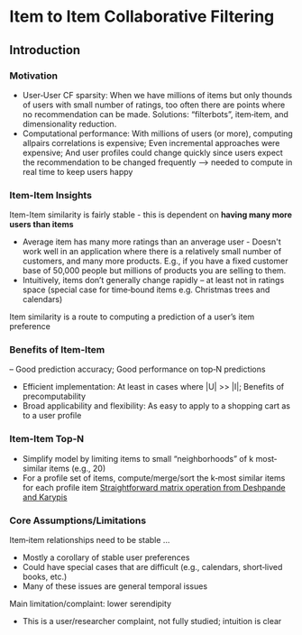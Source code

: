 # Item to Item Collaborative Filtering
## Introduction
### Motivation 
- User‐User CF sparsity: When we have millions of items but only thounds of users with small number of ratings, too often there are points where no recommendation can be made. Solutions: “filterbots”, item‐item, and dimensionality reduction.
- Computational performance: With millions of users (or more), computing allpairs correlations is expensive; Even incremental approaches were expensive; And user profiles could change quickly since users expect the recommendation to be changed frequently –> needed to compute in real time to keep users happy

### Item-Item Insights
Item-Item similarity is fairly stable - this is dependent on **having many more users than items**
- Average item has many more ratings than an anverage user - Doesn't work well in an application where there is a relatively small number of customers, and many more products. E.g., if you have a fixed customer base of 50,000 people but millions of products you are selling to them. 
- Intuitively, items don’t generally change rapidly – at least not in ratings space (special case for time‐bound
items e.g. Christmas trees and calendars)

Item similarity is a route to computing a prediction of a user’s item preference
  

### Benefits of Item‐Item
– Good prediction accuracy; Good performance on top‐N predictions
- Efficient implementation: At least in cases where |U| >> |I|; Benefits of precomputability
- Broad applicability and flexibility: As easy to apply to a shopping cart as to a user profile

### Item‐Item Top‐N
- Simplify model by limiting items to small “neighborhoods” of k most‐similar items (e.g., 20)
- For a profile set of items, compute/merge/sort the k‐most similar items for each profile item
[Straightforward matrix operation from Deshpande and Karypis](http://glaros.dtc.umn.edu/gkhome/fetch/papers/itemrsTOIS04.pdf)

### Core Assumptions/Limitations
Item‐item relationships need to be stable …
- Mostly a corollary of stable user preferences
- Could have special cases that are difficult (e.g., calendars, short‐lived books, etc.)
- Many of these issues are general temporal issues

Main limitation/complaint: lower serendipity
- This is a user/researcher complaint, not fully studied; intuition is clear
